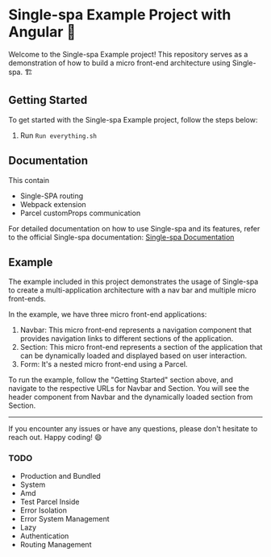 Single-spa Example Project with Angular 🚀
=============================

Welcome to the Single-spa Example project! This repository serves as a demonstration of how to build a micro front-end architecture using Single-spa. 🏗️

Getting Started
---------------

To get started with the Single-spa Example project, follow the steps below:

1. Run `Run everything.sh`

Documentation
-------------

This contain

- Single-SPA routing
- Webpack extension
- Parcel customProps communication

For detailed documentation on how to use Single-spa and its features, refer to the official Single-spa
documentation: [Single-spa Documentation](https://single-spa.js.org/docs/)

Example
-------

The example included in this project demonstrates the usage of Single-spa to create a multi-application architecture
with a nav bar and multiple micro front-ends.

In the example, we have three micro front-end applications:

1.  Navbar: This micro front-end represents a navigation component that provides navigation links to different sections of the application.
2. Section: This micro front-end represents a section of the application that can be dynamically loaded and displayed
   based
   on user interaction.
3. Form: It's a nested micro front-end using a Parcel.

To run the example, follow the "Getting Started" section above, and navigate to the respective URLs for Navbar and Section.
You will see the header component from Navbar and the dynamically loaded section from Section.

* * * * *

If you encounter any issues or have any questions, please don't hesitate to reach out. Happy coding! 😄




### TODO
* Production and Bundled
* System
* Amd
* Test Parcel Inside
* Error Isolation
* Error System Management
* Lazy
* Authentication
* Routing Management
